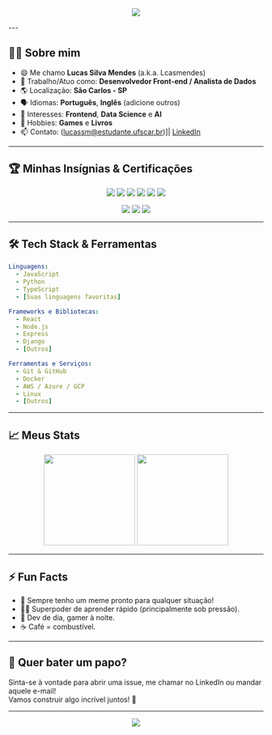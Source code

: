 <!-- Banner ou imagem de destaque (opcional) -->
<p align="center">
  <img src="https://capsule-render.vercel.app/api?type=waving&color=gradient&height=150&section=header&text=Olá,%20eu%20sou%20o%20Lcasmendes!&fontSize=30&fontAlignY=35&animation=twinkling"/>
</p>
---

## 👨‍💻 Sobre mim

- 😄 Me chamo **Lucas Silva Mendes** (a.k.a. Lcasmendes)
- 💼 Trabalho/Atuo como: **Desenvolvedor Front-end / Analista de Dados**
- 🌎 Localização: **São Carlos - SP**
- 🗣️ Idiomas: **Português**, **Inglês** (adicione outros)
- 🎯 Interesses: **Frontend**, **Data Science** e **AI**
- 🧩 Hobbies: **Games** e **Livros**
- 📫 Contato: (lucassm@estudante.ufscar.br)]| [LinkedIn](https://www.linkedin.com/in/lcasm/)

---

## 🏆 Minhas Insígnias & Certificações

<p align="center">
  <img src="https://img.shields.io/badge/JavaScript-F7DF1E?style=for-the-badge&logo=javascript&logoColor=white"/>
  <img src="https://img.shields.io/badge/Python-3776AB?style=for-the-badge&logo=python&logoColor=white"/>
  <img src="https://img.shields.io/badge/TypeScript-007ACC?style=for-the-badge&logo=typescript&logoColor=white"/>
  <img src="https://img.shields.io/badge/Node.js-339933?style=for-the-badge&logo=node.js&logoColor=white"/>
  <img src="https://img.shields.io/badge/AWS-232F3E?style=for-the-badge&logo=amazon-aws&logoColor=white"/>
  <img src="https://img.shields.io/badge/Docker-2496ED?style=for-the-badge&logo=docker&logoColor=white"/>
  <!-- Adicione/Remova badges conforme suas skills -->
</p>

<p align="center">
  <!-- Insígnias de cursos/certificações (exemplo) -->
  <img src="https://img.shields.io/badge/Alura-Formação-blue?style=for-the-badge&logo=alura"/>
  <img src="https://img.shields.io/badge/Rocketseat-Explorer-purple?style=for-the-badge&logo=rocketseat"/>
  <img src="https://img.shields.io/badge/Coursera-Certificado-blue?style=for-the-badge&logo=coursera"/>
</p>

---

## 🛠️ Tech Stack & Ferramentas

```yaml
Linguagens:
  - JavaScript
  - Python
  - TypeScript
  - [Suas linguagens favoritas]

Frameworks e Bibliotecas:
  - React
  - Node.js
  - Express
  - Django
  - [Outros]

Ferramentas e Serviços:
  - Git & GitHub
  - Docker
  - AWS / Azure / GCP
  - Linux
  - [Outros]
```

---

## 📈 Meus Stats

<p align="center">
  <img height="180em" src="https://github-readme-stats.vercel.app/api?username=Lcasmendes&show_icons=true&theme=radical&count_private=true"/>
  <img height="180em" src="https://github-readme-stats.vercel.app/api/top-langs/?username=Lcasmendes&layout=compact&langs_count=7&theme=radical"/>
</p>

---

## ⚡ Fun Facts

- 🤔 Sempre tenho um meme pronto para qualquer situação!
- 🦸‍♂️ Superpoder de aprender rápido (principalmente sob pressão).
- 🎲 Dev de dia, gamer à noite.
- ☕ Café = combustível.

---

## 💬 Quer bater um papo?

Sinta-se à vontade para abrir uma issue, me chamar no LinkedIn ou mandar aquele e-mail!  
Vamos construir algo incrível juntos! 🚀

---

<p align="center">
  <img src="https://capsule-render.vercel.app/api?type=waving&color=gradient&height=100&section=footer"/>
</p>

<!-- Dicas:
- Personalize os links, habilidades e insígnias!
- Use GIFs, imagens ou widgets para deixar ainda mais dinâmico.
- Mantenha sempre atualizado 😉
-->
